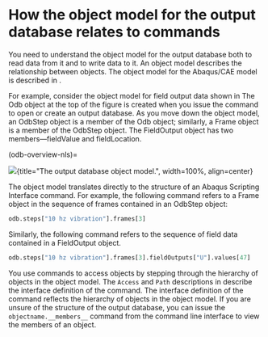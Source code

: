# How the object model for the output database relates to commands

You need to understand the object model for the output database both to read data from it and to write data to it. An object model describes the relationship between objects. The object model for the Abaqus/CAE model is described in [](/user/python/use-scripts/object-model.md).

For example, consider the object model for field output data shown in [](#odb-overview-nls) The Odb object at the top of the figure is created when you issue the command to open or create an output database. As you move down the object model, an OdbStep object is a member of the Odb object; similarly, a Frame object is a member of the OdbStep object. The FieldOutput object has two members—fieldValue and fieldLocation.

(odb-overview-nls)=

![](/images/odb-overview-nls.png){title="The output database object model.", width=100%, align=center}

The object model translates directly to the structure of an Abaqus Scripting Interface command. For example, the following command refers to a Frame object in the sequence of frames contained in an OdbStep object:

```python
odb.steps["10 hz vibration"].frames[3]
```

Similarly, the following command refers to the sequence of field data contained in a FieldOutput object.

```python
odb.steps["10 hz vibration"].frames[3].fieldOutputs["U"].values[47]
```

You use commands to access objects by stepping through the hierarchy of objects in the object model. The `Access` and `Path` descriptions in [](/reference/odb.md) describe the interface definition of the command. The interface definition of the command reflects the hierarchy of objects in the object model. If you are unsure of the structure of the output database, you can issue the `objectname.__members__` command from the command line interface to view the members of an object.
